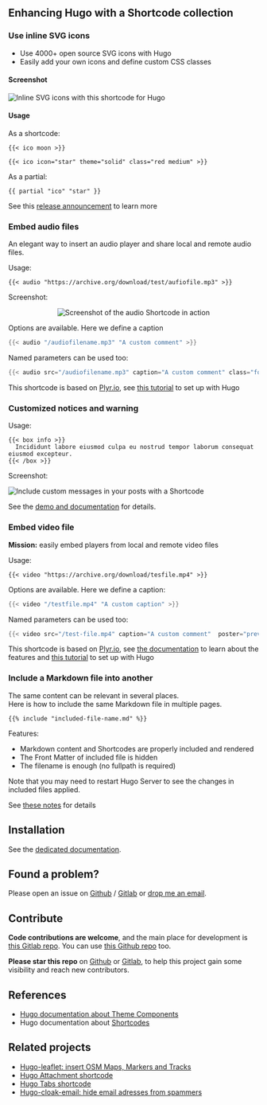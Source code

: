 



## Enhancing Hugo with a Shortcode collection


### Use inline SVG icons

- Use 4000+ open source SVG icons with Hugo
- Easily add your own icons and define custom CSS classes

#### Screenshot

![Inline SVG icons with this shortcode for Hugo](https://gitlab.com/Roneo/hugo-shortcode-roneo-collection/-/raw/main/img/svg-icons.png)  

#### Usage

As a shortcode:

    {{< ico moon >}}

    {{< ico icon="star" theme="solid" class="red medium" >}}

As a partial:

    {{ partial "ico" "star" }}

See this [release announcement](https://roneo.org/en/hugo-svg-icon-shortcode/) to learn more

### Embed audio files

An elegant way to insert an audio player and share local and remote audio files.

Usage:

```
{{< audio "https://archive.org/download/test/aufiofile.mp3" >}}
```
Screenshot:

<div align="center">

![Screenshot of the audio Shortcode in action](https://gitlab.com/Roneo/hugo-shortcode-roneo-collection/-/raw/main/img/screenshot.jpg)

</div>

Options are available. Here we define a caption

```go
{{< audio "/audiofilename.mp3" "A custom comment" >}}
```

Named parameters can be used too:

```go
{{< audio src="/audiofilename.mp3" caption="A custom comment" class="foo" preload="none" >}}
```

This shortcode is based on [Plyr.io](https://plyr.io/), see [this tutorial](https://roneo.org/en/hugo/plyr) to set up with Hugo


### Customized notices and warning

Usage:

```
{{< box info >}}
  Incididunt labore eiusmod culpa eu nostrud tempor laborum consequat eiusmod excepteur.
{{< /box >}}
```

Screenshot:

![Include custom messages in your posts with a Shortcode](https://roneo.org/illustrations/hugo-notices-shortcode-show-warning-message.en-img/20220914110145.jpg)

See the [demo and documentation](https://roneo.org/en/hugo-warning-messages-shortcode/) for details.


### Embed video file

**Mission:** easily embed players from local and remote video files


Usage:

    {{< video "https://archive.org/download/tesfile.mp4" >}}


Options are available. Here we define a caption:

```go
{{< video "/testfile.mp4" "A custom caption" >}}
```

Named parameters can be used too:

```go
{{< video src="/test-file.mp4" caption="A custom comment"  poster="preview-image.jpg" class="foo" preload="none" >}}
```

This shortcode is based on [Plyr.io](https://plyr.io/), see [the documentation](https://github.com/sampotts/plyr#features) to learn about the features and [this tutorial](https://roneo.org/en/hugo/plyr) to set up with Hugo

### Include a Markdown file into another

The same content can be relevant in several places.  
Here is how to include the same Markdown file in multiple pages.

    {{% include "included-file-name.md" %}}

Features:

- Markdown content and Shortcodes are properly included and rendered
- The Front Matter of included file is hidden
- The filename is enough (no fullpath is required)

Note that you may need to restart Hugo Server to see the changes in included files applied.

See [these notes](https://roneo.org/en/hugo-include-another-file-with-a-shortcode/) for details

<!-- 
### List Github stars

**Mission**: Display a list of the last starred repositories on Github on your website. This list is automatically updated every time the website is rebuilt.

**Screenshot:**

![A screenshot of Github API shortcode for Hugo](https://roneo.org/illustrations/hugo-api-get-users-starred-repo-from-github-api-shortcode.en-img/20220914095801.jpg)


See [the demo](https://demo.roneo.app/hugo-fetch-github-api-shortcode/) for live examples and [the documentation](https://roneo.org/en/hugo-fetch-remote-data-github-api-shortcode/) for guidance.


### Embed multiple audio files from Archive.org

Usage:

    {{< audio-archive "https://archive.org/details/heyamoli" >}}

Demo: See https://phoni.es/dev/v4/

 -->


## Installation


See the [dedicated documentation](https://roneo.org/en/hugo-install-shortcode-collection/).


## Found a problem?

Please open an issue on [Github](https://github.com/RoneoOrg/hugo-shortcode-roneo-collection/issues) / [Gitlab](https://gitlab.com/Roneo/hugo-shortcode-roneo-collection) or [drop me an email](https://roneo.org/contact/).


## Contribute

**Code contributions are welcome**, and the main place for development is [this Gitlab repo](https://gitlab.com/Roneo/hugo-shortcode-roneo-collection). You can use [this Github repo](https://github.com/RoneoOrg/hugo-shortcode-roneo-collection) too.

**Please star this repo** on [Github](https://github.com/RoneoOrg/hugo-shortcode-roneo-collection) or [Gitlab](https://gitlab.com/Roneo/hugo-shortcode-roneo-collection), to help this project gain some visibility and reach new contributors.


## References

- [Hugo documentation about Theme Components](https://gohugo.io/hugo-modules/theme-components/)
- Hugo documentation about [Shortcodes](https://gohugo.io/content-management/shortcodes/)

## Related projects

- [Hugo-leaflet: insert OSM Maps, Markers and Tracks](https://github.com/altrdev/hugo-leaflet)
- [Hugo Attachment shortcode](https://oostens.me/posts/hugo-attachment-shortcode/)
- [Hugo Tabs shortcode](https://oostens.me/posts/hugo-tabs-shortcode/)
- [Hugo-cloak-email: hide email adresses from spammers](https://github.com/martignoni/hugo-cloak-email)
